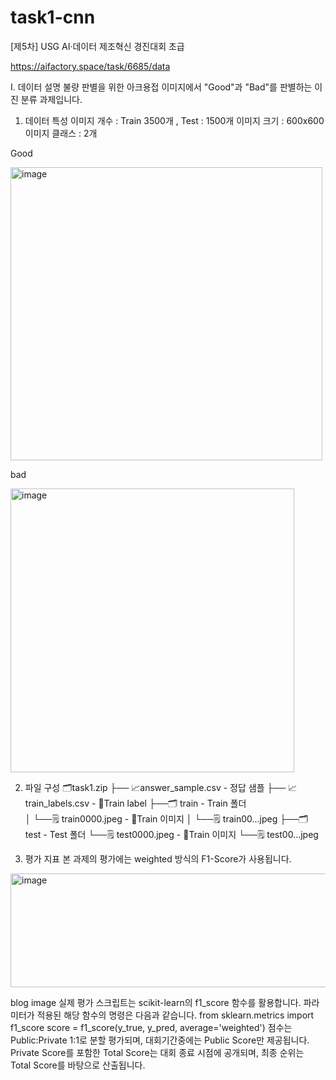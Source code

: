 # task1-cnn
[제5차] USG AI·데이터 제조혁신 경진대회 초급

https://aifactory.space/task/6685/data

I. 데이터 설명
불량 판별을 위한 아크용접 이미지에서 "Good"과 "Bad"를 판별하는 이진 분류 과제입니다.

 

1. 데이터 특성
이미지 개수 : Train 3500개 , Test : 1500개
이미지 크기 : 600x600
이미지 클래스 : 2개
 

Good	

<img width="499" height="469" alt="image" src="https://github.com/user-attachments/assets/674aa380-a50e-4f12-8c25-ca5c2e7c00c3" />



bad

 <img width="454" height="454" alt="image" src="https://github.com/user-attachments/assets/8ba133dc-a29d-409b-a912-3c643a24079e" />


 

 

2. 파일 구성
🗂️task1.zip
 ├── 📈answer_sample.csv  - 정답 샘플
 ├── 📈 train_labels.csv -  Train label
 ├──🗂️ train                        -  Train 폴더  
 │      └──🗒️ train0000.jpeg   -  Train 이미지
 │      └──🗒️ train00...jpeg
 ├──🗂️ test                            -  Test 폴더 
         └──🗒️ test0000.jpeg    -  Train 이미지
         └──🗒️ test00...jpeg

 

 

 

3. 평가 지표
본 과제의 평가에는 weighted 방식의 F1-Score가 사용됩니다.

<img width="623" height="182" alt="image" src="https://github.com/user-attachments/assets/5bac57ca-a4ea-4489-bb96-7a8f8f10f5fd" />

 
blog image
실제 평가 스크립트는 scikit-learn의 f1_score 함수를 활용합니다. 파라미터가 적용된 해당 함수의 명령은 다음과 같습니다.
from sklearn.metrics import f1_score
score = f1_score(y_true, y_pred, average='weighted')
점수는 Public:Private 1:1로 분할 평가되며, 대회기간중에는 Public Score만 제공됩니다.
Private Score를 포함한 Total Score는 대회 종료 시점에 공개되며, 최종 순위는 Total Score를 바탕으로 산출됩니다.
 
